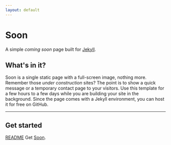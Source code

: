 ```yaml
---
layout: default
---
```


# Soon

A simple *coming soon* page built for [Jekyll](https://jekyllrb.com/docs/).

## What's in it?

Soon is a single static page with a full-screen image, nothing more. Remember those *under construction* sites? The point is to show a quick message or a temporary contact page to your visitors. Use this template for a few hours to a few days while you are building your site in the background. Since the page comes with a Jekyll environment, you can host it for free on GitHub.

***

## Get started

[README](https://github.com/YJPL/soon/blob/master/README.md) Get [Soon](https://github.com/YJPL/soon/).
